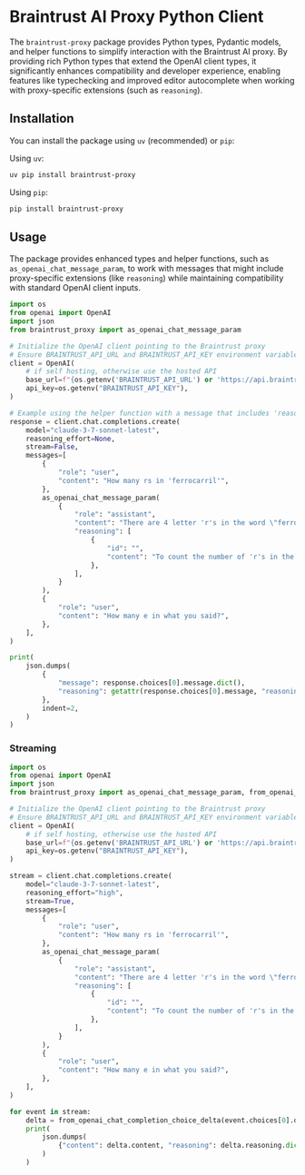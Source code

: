 # Braintrust AI Proxy Python Client

The `braintrust-proxy` package provides Python types, Pydantic models, and helper functions to simplify interaction with the Braintrust AI proxy. By providing rich Python types that extend the OpenAI client types, it significantly enhances compatibility and developer experience, enabling features like typechecking and improved editor autocomplete when working with proxy-specific extensions (such as `reasoning`).

## Installation

You can install the package using `uv` (recommended) or `pip`:

Using `uv`:

```bash
uv pip install braintrust-proxy
```

Using `pip`:

```bash
pip install braintrust-proxy
```

## Usage

The package provides enhanced types and helper functions, such as `as_openai_chat_message_param`, to work with messages that might include proxy-specific extensions (like `reasoning`) while maintaining compatibility with standard OpenAI client inputs.

```python
import os
from openai import OpenAI
import json
from braintrust_proxy import as_openai_chat_message_param

# Initialize the OpenAI client pointing to the Braintrust proxy
# Ensure BRAINTRUST_API_URL and BRAINTRUST_API_KEY environment variables are set
client = OpenAI(
    # if self hosting, otherwise use the hosted API
    base_url=f"{os.getenv('BRAINTRUST_API_URL') or 'https://api.braintrust.dev'}/v1/proxy",
    api_key=os.getenv("BRAINTRUST_API_KEY"),
)

# Example using the helper function with a message that includes 'reasoning'
response = client.chat.completions.create(
    model="claude-3-7-sonnet-latest",
    reasoning_effort=None,
    stream=False,
    messages=[
        {
            "role": "user",
            "content": "How many rs in 'ferrocarril'",
        },
        as_openai_chat_message_param(
            {
                "role": "assistant",
                "content": "There are 4 letter 'r's in the word \"ferrocarril\".",
                "reasoning": [
                    {
                        "id": "",
                        "content": "To count the number of 'r's in the word 'ferrocarril', I'll just go through the word letter by letter.\n\n'ferrocarril' has the following letters:\nf-e-r-r-o-c-a-r-r-i-l\n\nLooking at each letter:\n- 'f': not an 'r'\n- 'e': not an 'r'\n- 'r': This is an 'r', so that's 1.\n- 'r': This is an 'r', so that's 2.\n- 'o': not an 'r'\n- 'c': not an 'r'\n- 'a': not an 'r'\n- 'r': This is an 'r', so that's 3.\n- 'r': This is an 'r', so that's 4.\n- 'i': not an 'r'\n- 'l': not an 'r'\n\nSo there are 4 'r's in the word 'ferrocarril'.",
                    },
                ],
            }
        ),
        {
            "role": "user",
            "content": "How many e in what you said?",
        },
    ],
)

print(
    json.dumps(
        {
            "message": response.choices[0].message.dict(),
            "reasoning": getattr(response.choices[0].message, "reasoning", None),
        },
        indent=2,
    )
)
```

### Streaming

```py
import os
from openai import OpenAI
import json
from braintrust_proxy import as_openai_chat_message_param, from_openai_chat_completion_choice_delta

# Initialize the OpenAI client pointing to the Braintrust proxy
# Ensure BRAINTRUST_API_URL and BRAINTRUST_API_KEY environment variables are set
client = OpenAI(
    # if self hosting, otherwise use the hosted API
    base_url=f"{os.getenv('BRAINTRUST_API_URL') or 'https://api.braintrust.dev'}/v1/proxy",
    api_key=os.getenv("BRAINTRUST_API_KEY"),
)

stream = client.chat.completions.create(
    model="claude-3-7-sonnet-latest",
    reasoning_effort="high",
    stream=True,
    messages=[
        {
            "role": "user",
            "content": "How many rs in 'ferrocarril'",
        },
        as_openai_chat_message_param(
            {
                "role": "assistant",
                "content": "There are 4 letter 'r's in the word \"ferrocarril\".",
                "reasoning": [
                    {
                        "id": "",
                        "content": "To count the number of 'r's in the word 'ferrocarril', I'll just go through the word letter by letter.\n\n'ferrocarril' has the following letters:\nf-e-r-r-o-c-a-r-r-i-l\n\nLooking at each letter:\n- 'f': not an 'r'\n- 'e': not an 'r'\n- 'r': This is an 'r', so that's 1.\n- 'r': This is an 'r', so that's 2.\n- 'o': not an 'r'\n- 'c': not an 'r'\n- 'a': not an 'r'\n- 'r': This is an 'r', so that's 3.\n- 'r': This is an 'r', so that's 4.\n- 'i': not an 'r'\n- 'l': not an 'r'\n\nSo there are 4 'r's in the word 'ferrocarril'.",
                    },
                ],
            }
        ),
        {
            "role": "user",
            "content": "How many e in what you said?",
        },
    ],
)

for event in stream:
    delta = from_openai_chat_completion_choice_delta(event.choices[0].delta)
    print(
        json.dumps(
            {"content": delta.content, "reasoning": delta.reasoning.dict() if delta.reasoning else None}, indent=2
        )
    )
```
